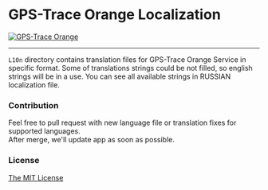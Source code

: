 GPS-Trace Orange Localization
==========================

[![GPS-Trace Orange](https://svcs.gps-trace.com/img/share/en/img.jpg)][SVCS]

---

[SVCS]: https://svcs.gps-trace.com/

`L10n` directory contains translation files for GPS-Trace Orange Service in specific format.
Some of translations strings could be not filled, so english strings will be in a use.
You can see all available strings in RUSSIAN localization file.

### Contribution
Feel free to pull request with new language file or translation fixes for supported languages.  
After merge, we'll update app as soon as possible.

### License
[The MIT License](../master/LICENSE)